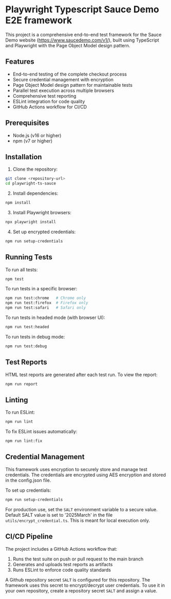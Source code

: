 # Playwright Typescript Sauce Demo E2E framework

This project is a comprehensive end-to-end test framework for the Sauce Demo website (https://www.saucedemo.com/v1/), built using TypeScript and Playwright with the Page Object Model design pattern.

## Features

- End-to-end testing of the complete checkout process
- Secure credential management with encryption
- Page Object Model design pattern for maintainable tests
- Parallel test execution across multiple browsers
- Comprehensive test reporting
- ESLint integration for code quality
- GitHub Actions workflow for CI/CD

## Prerequisites

- Node.js (v16 or higher)
- npm (v7 or higher)

## Installation

1. Clone the repository:

```bash
git clone <repository-url>
cd playwright-ts-sauce
```

2. Install dependencies:

```bash
npm install
```

3. Install Playwright browsers:

```bash
npx playwright install
```

4. Set up encrypted credentials:

```bash
npm run setup-credentials
```

## Running Tests

To run all tests:

```bash
npm test
```

To run tests in a specific browser:

```bash
npm run test:chrome   # Chrome only
npm run test:firefox  # Firefox only
npm run test:safari   # Safari only
```

To run tests in headed mode (with browser UI):

```bash
npm run test:headed
```

To run tests in debug mode:

```bash
npm run test:debug
```

## Test Reports

HTML test reports are generated after each test run. To view the report:

```bash
npm run report
```

## Linting

To run ESLint:

```bash
npm run lint
```

To fix ESLint issues automatically:

```bash
npm run lint:fix
```

## Credential Management

This framework uses encryption to securely store and manage test credentials. The credentials are encrypted using AES encryption and stored in the config.json file.

To set up credentials:

```bash
npm run setup-credentials
```

For production use, set the `SALT` environment variable to a secure value. Default SALT value is set to '2025March' in the file `utils/encrypt_credential.ts`. This is meant for local execution only.

## CI/CD Pipeline

The project includes a GitHub Actions workflow that:

1. Runs the test suite on push or pull request to the main branch
2. Generates and uploads test reports as artifacts
3. Runs ESLint to enforce code quality standards

A Github repository secret `SALT` is configured for this repository. The framework uses this secret to encrypt/decrypt user credentials. To use it in your own repository, create a repository secret `SALT` and assign a value.
